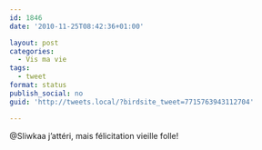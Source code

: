```yaml
---
id: 1846
date: '2010-11-25T08:42:36+01:00'

layout: post
categories:
  - Vis ma vie
tags:
  - tweet
format: status
publish_social: no
guid: 'http://tweets.local/?birdsite_tweet=7715763943112704'

---
```


@Sliwkaa j’attéri, mais félicitation vieille folle!